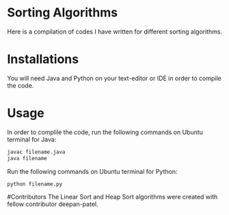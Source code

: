 # Sorting Algorithms 
Here is a compilation of codes I have written for different sorting algorithms.

# Installations
You will need Java and Python on your text-editor or IDE in order to compile the code.

# Usage
In order to complile the code, run the following commands on Ubuntu terminal for Java:
```bash
javac filename.java
java filename
```

Run the following commands on Ubuntu terminal for Python:
```bash
python filename.py
```

#Contributors 
The Linear Sort and Heap Sort algorithms were created with fellow contributor deepan-patel.
